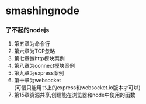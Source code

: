smashingnode
============

### 了不起的nodejs
1. 第五章为命令行
2. 第六章为TCP忽略
3. 第七章微http模块案例
4. 第八章为connect模块案例
5. 第九章为express案例
6. 第十章为websocket  
 (可惜只能用书上的express和websocket.io版本才可以)
7. 第15章资源共享,创建能在浏览器和node中使用的函数
